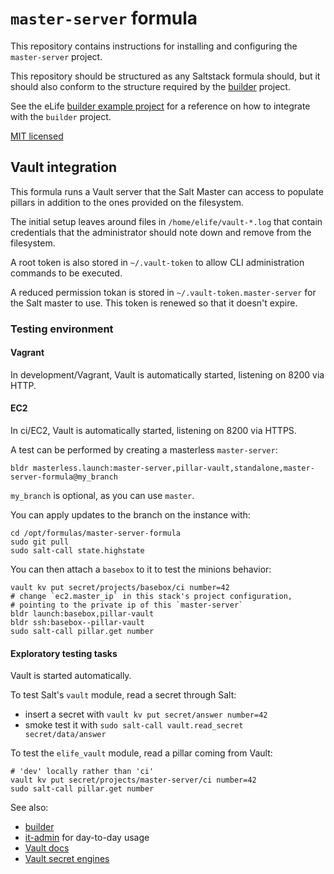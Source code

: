 # `master-server` formula

This repository contains instructions for installing and configuring the `master-server` project.

This repository should be structured as any Saltstack formula should, but it 
should also conform to the structure required by the [builder](https://github.com/elifesciences/builder) 
project.

See the eLife [builder example project](https://github.com/elifesciences/builder-example-project)
for a reference on how to integrate with the `builder` project.

[MIT licensed](LICENCE.txt)

## Vault integration

This formula runs a Vault server that the Salt Master can access to populate pillars in addition to the ones provided on the filesystem.

The initial setup leaves around files in `/home/elife/vault-*.log` that contain credentials that the administrator should note down and remove from the filesystem.

A root token is also stored in `~/.vault-token` to allow CLI administration commands to be executed.

A reduced permission tokan is stored in `~/.vault-token.master-server` for the Salt master to use. This token is renewed so that it doesn't expire.

### Testing environment

#### Vagrant

In development/Vagrant, Vault is automatically started, listening on 8200 via HTTP.

#### EC2

In ci/EC2, Vault is automatically started, listening on 8200 via HTTPS.

A test can be performed by creating a masterless `master-server`:

```
bldr masterless.launch:master-server,pillar-vault,standalone,master-server-formula@my_branch
```

`my_branch` is optional, as you can use `master`.

You can apply updates to the branch on the instance with:
```
cd /opt/formulas/master-server-formula
sudo git pull
sudo salt-call state.highstate
```

You can then attach a `basebox` to it to test the minions behavior:

```
vault kv put secret/projects/basebox/ci number=42
# change `ec2.master_ip` in this stack's project configuration,
# pointing to the private ip of this `master-server`
bldr launch:basebox,pillar-vault
bldr ssh:basebox--pillar-vault 
sudo salt-call pillar.get number
```

#### Exploratory testing tasks

Vault is started automatically.

To test Salt's `vault` module, read a secret through Salt:

- insert a secret with `vault kv put secret/answer number=42`
- smoke test it with `sudo salt-call vault.read_secret secret/data/answer`

To test the `elife_vault` module, read a pillar coming from Vault:

```
# 'dev' locally rather than 'ci'
vault kv put secret/projects/master-server/ci number=42
sudo salt-call pillar.get number
```

See also:

* [builder](https://github.com/elifesciences/builder/blob/master/docs/vault.md)
* [it-admin](https://github.com/elifesciences.org/it-admin/vault.md) for day-to-day usage
* [Vault docs](https://www.vaultproject.io/docs/)
* [Vault secret engines](https://www.vaultproject.io/api/secret/)
